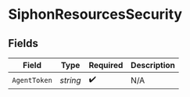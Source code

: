# SiphonResourcesSecurity


## Fields

| Field              | Type               | Required           | Description        |
| ------------------ | ------------------ | ------------------ | ------------------ |
| `AgentToken`       | *string*           | :heavy_check_mark: | N/A                |